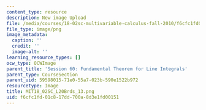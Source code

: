 ```yaml
---
content_type: resource
description: New image Upload
file: /media/courses/18-02sc-multivariable-calculus-fall-2010/f6cfc1fd01c817dd700a8d3e1fd00151_MIT18_02SC_L20Brds_13.png
file_type: image/png
image_metadata:
  caption: ''
  credit: ''
  image-alt: ''
learning_resource_types: []
ocw_type: OCWImage
parent_title: 'Session 60: Fundamental Theorem for Line Integrals'
parent_type: CourseSection
parent_uid: 59598015-71e0-55a7-023b-590e1522b972
resourcetype: Image
title: MIT18_02SC_L20Brds_13.png
uid: f6cfc1fd-01c8-17dd-700a-8d3e1fd00151
---
```

